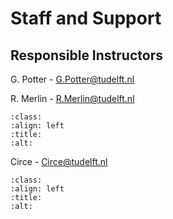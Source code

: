 # Staff and Support

## Responsible Instructors

G. Potter - G.Potter@tudelft.nl

R. Merlin - R.Merlin@tudelft.nl

```{image} https://github.com/Lopalov/teachbook_integration/blob/main/book/figures/Merlin.png?raw=true
:class: 
:align: left
:title: 
:alt: 
```

Circe - Circe@tudelft.nl

```{image} https://github.com/Lopalov/teachbook_integration/blob/main/book/figures/Circe.png?raw=true
:class: 
:align: left
:title: 
:alt: 
```
